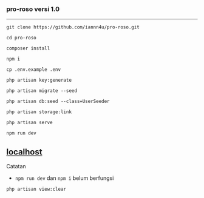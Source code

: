 ### pro-roso versi 1.0
___
```
git clone https://github.com/iannn4u/pro-roso.git
```
```
cd pro-roso
```
```
composer install
```
```
npm i
```
```
cp .env.example .env
```
```
php artisan key:generate
```
```
php artisan migrate --seed
```
```
php artisan db:seed --class=UserSeeder
```
```
php artisan storage:link
```
```
php artisan serve
```
```
npm run dev
```
[localhost](http://127.0.0.1:8000)
---

Catatan
- ```npm run dev``` dan ```npm i``` belum berfungsi

```
php artisan view:clear
```
